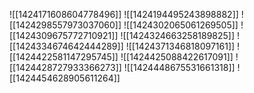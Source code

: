 ![[1424171608604778496]]
![[1424194495243898882]]
![[1424298557973037060]]
![[1424302065061269505]]
![[1424309675772710921]]
![[1424324663258189825]]
![[1424334674642444289]]
![[1424371346818097161]]
![[1424422581147295745]]
![[1424425088422617091]]
![[1424428727933366273]]
![[1424448675531661318]]
![[1424454628905611264]]
